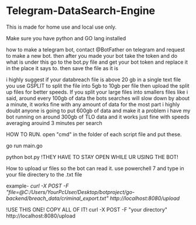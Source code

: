 # Telegram-DataSearch-Engine

This is made for home use and local use only.

Make sure you have python and GO lang installed

how to make a telegram bot, contact @BotFather on telegram and request to make a new bot. then after you made your bot take the token and do what is under this
go to the bot.py file and get your bot token and replace it in the place it says to. then save the file as it is

i highly suggest if your databreach file is above 20 gb in a single text file you use GSPLIT to split the file into 5gb to 10gb per file then upload the split up files for better speeds. If you split your large files into smallers files like i said, around every 100gb of data the bots searches will slow down by about a minute, it works fine with any amount of data for the most part i highly doubt anyone is going to put 600gb of data and make it a problem
i have my bot running on around 300gb of TLO data and it works just fine with speeds averaging arouind 3 minutes per search


HOW TO RUN.
open "cmd" in the folder of each script file and put these.

go run main.go

python bot.py !THEY HAVE TO STAY OPEN WHILE UR USING THE BOT!

How to upload ur files so the bot can read it.
use powerchell 7 and type in your file directery to the .txt file

example-
*curl -X POST -F "file=@C:/Users/YourPcUser/Desktop/botproject/go-backend/breach_data/criminal_export.txt" http://localhost:8080/upload*

!USE THIS ONE! COPY ALL OF IT!
curl -X POST -F "your directory" http://localhost:8080/upload

